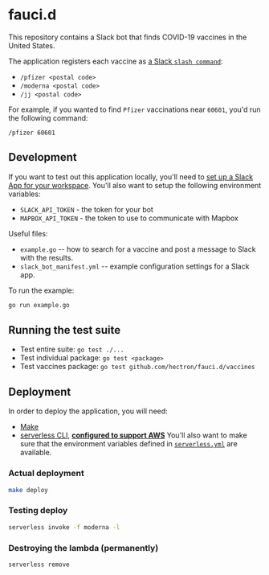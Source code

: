 # fauci.d

This repository contains a Slack bot that finds COVID-19 vaccines in the United States.

The application registers each vaccine as [a Slack `slash command`](https://api.slack.com/interactivity/slash-commands):

- `/pfizer <postal code>`
- `/moderna <postal code>`
- `/jj <postal code>`

For example, if you wanted to find `Pfizer` vaccinations near `60601`, you'd run the following command:

```
/pfizer 60601
```

## Development

If you want to test out this application locally, you'll need to [set up a Slack App for your workspace](https://app.slack.com/apps-manage/).  You'll also want to setup the following environment variables:

- `SLACK_API_TOKEN` - the token for your bot
- `MAPBOX_API_TOKEN` - the token to use to communicate with Mapbox

Useful files:

- `example.go` -- how to search for a vaccine and post a message to Slack with the results.
- `slack_bot_manifest.yml` -- example configuration settings for a Slack app.

To run the example:

```bash
go run example.go
```

## Running the test suite

- Test entire suite: `go test ./...`
- Test individual package: `go test <package>`
- Test vaccines package: `go test github.com/hectron/fauci.d/vaccines`

## Deployment

In order to deploy the application, you will need:

- [Make](https://www.gnu.org/software/make/)
- [serverless CLI](https://www.serverless.com/framework/docs/providers), [**configured to support AWS**](https://www.serverless.com/framework/docs/providers/aws/guide/installation)
You'll also want to make sure that the environment variables defined in
[`serverless.yml`](https://github.com/hectron/fauci.d/blob/main/serverless.yml#L52-L57) are available.

### Actual deployment

```bash
make deploy
```
### Testing deploy

```bash
serverless invoke -f moderna -l
```

### Destroying the lambda (permanently)

```bash
serverless remove
```
